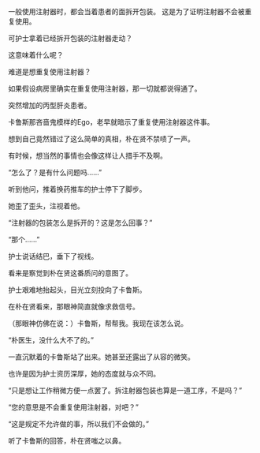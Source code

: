 一般使用注射器时，都会当着患者的面拆开包装。
这是为了证明注射器不会被重复使用。

可护士拿着已经拆开包装的注射器走动？

这意味着什么呢？

难道是想重复使用注射器？

如果假设病房里确实在重复使用注射器，那一切就都说得通了。

突然增加的丙型肝炎患者。

卡鲁斯那吝啬鬼模样的Ego，老早就暗示了重复使用注射器这件事。

想到自己竟然错过了这么简单的真相，朴在贤不禁啧了一声。

有时候，想当然的事情也会像这样让人措手不及啊。

“怎么了？是有什么问题吗……”

听到他问，推着换药推车的护士停下了脚步。

她歪了歪头，注视着他。

“注射器的包装怎么是拆开的？这是怎么回事？”

“那个……”

护士说话结巴，垂下了视线。

看来是察觉到朴在贤这番质问的意图了。

护士艰难地抬起头，目光立刻投向了卡鲁斯。

在朴在贤看来，那眼神简直就像求救信号。

（那眼神仿佛在说：）卡鲁斯，帮帮我。我现在该怎么说。

“朴医生，没什么大不了的。”

一直沉默着的卡鲁斯站了出来。她甚至还露出了从容的微笑。

也许是因为护士资历深厚，她的态度就与众不同。

“只是想让工作稍微方便一点罢了。拆注射器包装也算是一道工序，不是吗？”

“您的意思是不会重复使用注射器，对吧？”

“这是规定不允许做的事，所以我们不会做的。”

听了卡鲁斯的回答，朴在贤嗤之以鼻。